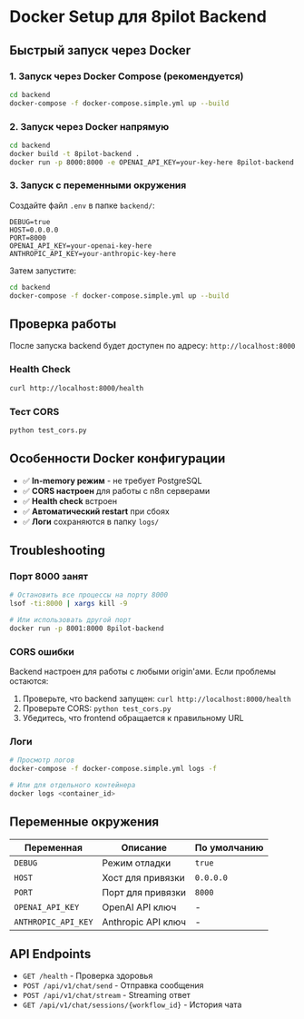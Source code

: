# Docker Setup для 8pilot Backend

## Быстрый запуск через Docker

### 1. Запуск через Docker Compose (рекомендуется)

```bash
cd backend
docker-compose -f docker-compose.simple.yml up --build
```

### 2. Запуск через Docker напрямую

```bash
cd backend
docker build -t 8pilot-backend .
docker run -p 8000:8000 -e OPENAI_API_KEY=your-key-here 8pilot-backend
```

### 3. Запуск с переменными окружения

Создайте файл `.env` в папке `backend/`:

```env
DEBUG=true
HOST=0.0.0.0
PORT=8000
OPENAI_API_KEY=your-openai-key-here
ANTHROPIC_API_KEY=your-anthropic-key-here
```

Затем запустите:

```bash
cd backend
docker-compose -f docker-compose.simple.yml up --build
```

## Проверка работы

После запуска backend будет доступен по адресу: `http://localhost:8000`

### Health Check
```bash
curl http://localhost:8000/health
```

### Тест CORS
```bash
python test_cors.py
```

## Особенности Docker конфигурации

- ✅ **In-memory режим** - не требует PostgreSQL
- ✅ **CORS настроен** для работы с n8n серверами
- ✅ **Health check** встроен
- ✅ **Автоматический restart** при сбоях
- ✅ **Логи** сохраняются в папку `logs/`

## Troubleshooting

### Порт 8000 занят
```bash
# Остановить все процессы на порту 8000
lsof -ti:8000 | xargs kill -9

# Или использовать другой порт
docker run -p 8001:8000 8pilot-backend
```

### CORS ошибки
Backend настроен для работы с любыми origin'ами. Если проблемы остаются:

1. Проверьте, что backend запущен: `curl http://localhost:8000/health`
2. Проверьте CORS: `python test_cors.py`
3. Убедитесь, что frontend обращается к правильному URL

### Логи
```bash
# Просмотр логов
docker-compose -f docker-compose.simple.yml logs -f

# Или для отдельного контейнера
docker logs <container_id>
```

## Переменные окружения

| Переменная | Описание | По умолчанию |
|------------|----------|--------------|
| `DEBUG` | Режим отладки | `true` |
| `HOST` | Хост для привязки | `0.0.0.0` |
| `PORT` | Порт для привязки | `8000` |
| `OPENAI_API_KEY` | OpenAI API ключ | - |
| `ANTHROPIC_API_KEY` | Anthropic API ключ | - |

## API Endpoints

- `GET /health` - Проверка здоровья
- `POST /api/v1/chat/send` - Отправка сообщения
- `POST /api/v1/chat/stream` - Streaming ответ
- `GET /api/v1/chat/sessions/{workflow_id}` - История чата
